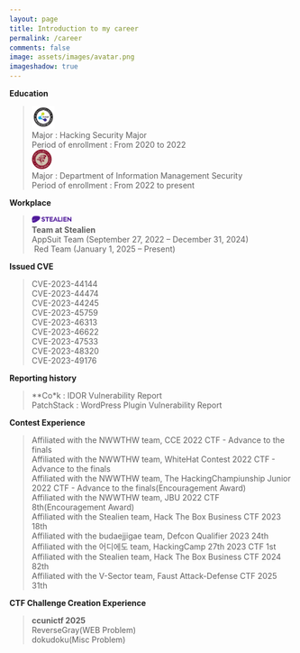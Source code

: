 ```yaml
---
layout: page
title: Introduction to my career
permalink: /career
comments: false
image: assets/images/avatar.png
imageshadow: true
---
```


**Education**<br/>
> <img src="/assets/images/hansei_logo.png" width="40px" alt="Hansei Logo"><br/>
> Major : Hacking Security Major<br/>
> Period of enrollment : From 2020 to 2022<br/>
> <img src="/assets/images/korea_univ_log.svg" width="35px" alt="Korea Univ Logo" class="korea_univ_logo"><br/>
> Major : Department of Information Management Security<br/>
> Period of enrollment : From 2022 to present

**Workplace**<br/>
> <img src="/assets/images/stealien_logo.png" width="70px" alt="Stealien Logo"><br/>
> **Team at Stealien** <br/>
> AppSuit Team (September 27, 2022 – December 31, 2024) <br/>
> Red Team (January 1, 2025 – Present)

**Issued CVE**<br/>
> CVE-2023-44144 <br/>
> CVE-2023-44474<br/>
> CVE-2023-44245<br/>
> CVE-2023-45759<br/>
> CVE-2023-46313<br/>
> CVE-2023-46622<br/>
> CVE-2023-47533<br/>
> CVE-2023-48320<br/>
> CVE-2023-49176

**Reporting history**
> **Co*k : IDOR Vulnerability Report<br/>
> PatchStack : WordPress Plugin Vulnerability Report

**Contest Experience**<br/>
> Affiliated with the NWWTHW team, CCE 2022 CTF - Advance to the finals<br/>
> Affiliated with the NWWTHW team, WhiteHat Contest 2022 CTF - Advance to the finals<br/>
> Affiliated with the NWWTHW team, The HackingChampiunship Junior 2022 CTF - Advance to the finals(Encouragement Award)<br/>
> Affiliated with the NWWTHW team, JBU 2022 CTF 8th(Encouragement Award)<br/>
> Affiliated with the Stealien team, Hack The Box Business CTF 2023 18th<br/>
> Affiliated with the budaejjigae team, Defcon Qualifier 2023 24th<br/>
> Affiliated with the 어디에도 team, HackingCamp 27th 2023 CTF 1st<br/> 
> Affiliated with the Stealien team, Hack The Box Business CTF 2024 82th<br/>
> Affiliated with the V-Sector team, Faust Attack-Defense CTF 2025 31th<br/>

**CTF Challenge Creation Experience**
> **ccunictf 2025**<br/>
> ReverseGray(WEB Problem)<br/>
> dokudoku(Misc Problem)
